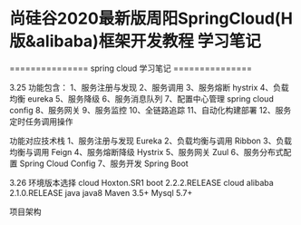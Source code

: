 # 尚硅谷2020最新版周阳SpringCloud(H版&alibaba)框架开发教程 学习笔记

===============   spring cloud 学习笔记  ===============

3.25
功能包含：
1、服务注册与发现
2、服务调用
3、服务熔断 hystrix
4、负载均衡 eureka
5、服务降级
6、服务消息队列
7、配置中心管理  spring cloud config
8、服务网关
9、服务监控
10、全链路追踪
11、自动化构建部署
12、服务定时任务调用操作


功能对应技术栈
1、服务注册与发现  Eureka
2、负载均衡与调用  Ribbon
3、负载均衡与调用  Feign
4、服务熔断降级    Hystrix
5、服务网关   	   Zuul
6、服务分布式配置  Spring Cloud Config 
7、服务开发        Spring Boot

3.26
环境版本选择
cloud Hoxton.SR1
boot  2.2.2.RELEASE
cloud alibaba 2.1.0.RELEASE
java  java8
Maven 3.5+
Mysql 5.7+

项目架构
